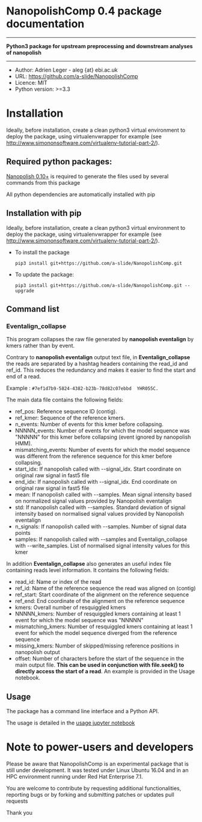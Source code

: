 # NanopolishComp 0.4 package documentation
---

**Python3 package for upstream preprocessing and downstream analyses of nanopolish**

---

* Author: Adrien Leger - aleg {at} ebi.ac.uk
* URL: https://github.com/a-slide/NanopolishComp
* Licence: MIT
* Python version: >=3.3

# Installation

Ideally, before installation, create a clean python3 virtual environment to deploy the package, using virtualenvwrapper for example (see http://www.simononsoftware.com/virtualenv-tutorial-part-2/).

## Required python packages:

[Nanopolish 0.10+](https://github.com/jts/nanopolish) is required to generate the files used by several commands from this package

All python dependencies are automatically installed with pip

## Installation with pip

Ideally, before installation, create a clean python3 virtual environment to deploy the package, using virtualenvwrapper for example (see http://www.simononsoftware.com/virtualenv-tutorial-part-2/).

* To install the package

    ```pip3 install git+https://github.com/a-slide/NanopolishComp.git```

* To update the package:

    ```pip3 install git+https://github.com/a-slide/NanopolishComp.git --upgrade```

## Command list

### Eventalign_collapse

This program collapses the raw file generated by **nanopolish eventalign** by kmers rather than by event.

Contrary to **nanopolish eventalign** output text file, in **Eventalign_collapse** the reads are separated by a hashtag headers containing the read_id and ref_id. This reduces the redundancy and makes it easier to find the start and end of a read.

Example : ```#7ef1d7b9-5824-4382-b23b-78d82c07ebbd	YHR055C.```

The main data file contains the following fields:

* ref_pos: Reference sequence ID (contig).
* ref_kmer: Sequence of the reference kmers.
* n_events: Number of events for this kmer before collapsing.
* NNNNN_events: Number of events for which the model sequence was "NNNNN" for this kmer before collapsing (event ignored by nanopolish HMM).
* mismatching_events: Number of events for which the model sequence was different from the reference sequence for this kmer before collapsing.
* start_idx: If nanopolish called with --signal_idx. Start coordinate on original raw signal in fast5 file
* end_idx: If nanopolish called with --signal_idx. End coordinate on original raw signal in fast5 file
* mean: If nanopolish called with --samples. Mean signal intensity based on normalized signal values provided by Nanopolish eventalign
* std: If nanopolish called with --samples. Standard deviation of signal intensity based on normalised signal values provided by Nanopolish eventalign
* n_signals: If nanopolish called with --samples. Number of signal data points
* samples: If nanopolish called with --samples and Eventalign_collapse with --write_samples. List of normalised signal intensity values for this kmer

In addition **Eventalign_collapse** also generates an useful index file containing reads level information. It contains the following fields:

* read_id: Name or index of the read
* ref_id: Name of the reference sequence the read was aligned on (contig)
* ref_start: Start coordinate of the alignment on the reference sequence
* ref_end: End coordinate of the alignment on the reference sequence
* kmers: Overall number of resquiggled kmers
* NNNNN_kmers: Number of resquiggled kmers containing at least 1 event for which the model sequence was "NNNNN"
* mismatching_kmers: Number of resquiggled kmers containing at least 1 event for which the model sequence diverged from the reference sequence
* missing_kmers: Number of skipped/missing reference positions in nanopolish output
* offset: Number of characters before the start of the sequence in the main output file. **This can be used in conjunction with file.seek() to directly access the start of a read**. An example is provided in the Usage notebook.

## Usage

The package has a command line interface and a Python API.

The usage is detailed in the [usage jupyter notebook](https://nbviewer.jupyter.org/github/a-slide/NanopolishComp/blob/master/tests/NanopolishComp_usage.ipynb?flush_cache=true)


# Note to power-users and developers

Please be aware that NanopolishComp is an experimental package that is still under development. It was tested under Linux Ubuntu 16.04 and in an HPC environment running under Red Hat Enterprise 7.1.

You are welcome to contribute by requesting additional functionalities, reporting bugs or by forking and submitting patches or updates pull requests

Thank you
